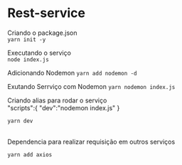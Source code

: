 # Rest-service

Criando o package.json 
<br>
```yarn init -y```
<br>

Executando o serviço
<br>
```node index.js```
<br>

Adicionando Nodemon
```yarn add nodemon -d```
<br>

Exutando Serrviço com Nodemon
```yarn nodemon index.js```
<br>

Criando alias para rodar o serviço 
<br>
 "scripts":{
    "dev":"nodemon index.js"
  }

  ```yarn dev```

  <br>
  Dependencia para realizar requisição em outros serviços 
    <br>
        
```yarn add axios```


